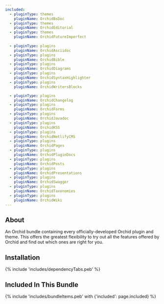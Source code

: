 ```yaml
---
included:
  - pluginType: themes
    pluginName: OrchidBsDoc
  - pluginType: themes
    pluginName: OrchidEditorial
  - pluginType: themes
    pluginName: OrchidFutureImperfect
    
  - pluginType: plugins
    pluginName: OrchidAsciidoc
  - pluginType: plugins
    pluginName: OrchidBible
  - pluginType: plugins
    pluginName: OrchidDiagrams
  - pluginType: plugins
    pluginName: OrchidSyntaxHighlighter
  - pluginType: plugins
    pluginName: OrchidWritersBlocks

  - pluginType: plugins
    pluginName: OrchidChangelog
  - pluginType: plugins
    pluginName: OrchidForms
  - pluginType: plugins
    pluginName: OrchidJavadoc
  - pluginType: plugins
    pluginName: OrchidKSS
  - pluginType: plugins
    pluginName: OrchidNetlifyCMS
  - pluginType: plugins
    pluginName: OrchidPages
  - pluginType: plugins
    pluginName: OrchidPluginDocs
  - pluginType: plugins
    pluginName: OrchidPosts
  - pluginType: plugins
    pluginName: OrchidPresentations
  - pluginType: plugins
    pluginName: OrchidSwagger
  - pluginType: plugins
    pluginName: OrchidTaxonomies
  - pluginType: plugins
    pluginName: OrchidWiki
---
```


## About

An Orchid bundle containing every officially-developed Orchid plugin and theme. This offers the greatest flexibility to 
try out all the features offered by Orchid and find out which ones are right for you. 

## Installation

{% include 'includes/dependencyTabs.peb' %}

## Included In This Bundle

{% include 'includes/bundleItems.peb' with {'included': page.included} %}
